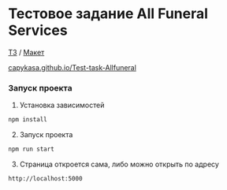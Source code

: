 # Тестовое задание All Funeral Services

[ТЗ](https://test-task-api.allfuneral.com/) / [Макет](https://www.figma.com/design/IGQeCdz8lHMRz5m5xteLCr/AFS---Test-Assignment)

[capykasa.github.io/Test-task-Allfuneral](https://capykasa.github.io/Test-task-Allfuneral/#/company/12)

### Запуск проекта
1. Установка зависимостей
```bash
npm install
```
2. Запуск проекта
```bash
npm run start
```
3. Страница откроется сама, либо можно открыть по адресу
```bash
http://localhost:5000
```